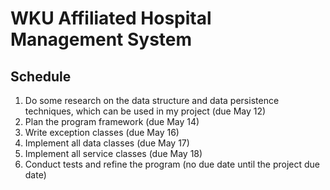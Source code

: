 # WKU Affiliated Hospital Management System



## Schedule
1. Do some research on the data structure and data persistence techniques, which can be used in my project (due May 12)
1. Plan the program framework (due May 14)
1. Write exception classes (due May 16)
1. Implement all data classes (due May 17)
1. Implement all service classes (due May 18)
1. Conduct tests and refine the program (no due date until the project due date)









